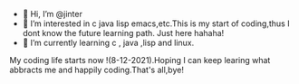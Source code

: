 - 👋 Hi, I’m @jinter
- 👀 I’m interested in c java lisp emacs,etc.This is my start of coding,thus I dont know the future learning path. Just here hahaha!
- 🌱 I’m currently learning c , java ,lisp and linux.

My coding life starts now !(8-12-2021).Hoping I can keep learing what abbracts me and happily coding.That's all,bye! 
<!---
storybeginhere/storybeginhere is a ✨ special ✨ repository because its `README.md` (this file) appears on your GitHub profile.
You can click the Preview link to take a look at your changes.
--->
